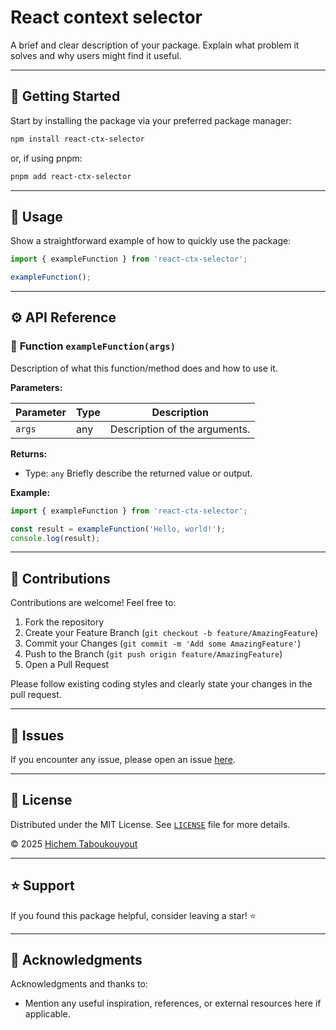 # React context selector

A brief and clear description of your package. Explain what problem it solves and why users might find it useful.

---

## 🚀 Getting Started

Start by installing the package via your preferred package manager:

```sh
npm install react-ctx-selector
```

or, if using pnpm:

```sh
pnpm add react-ctx-selector
```

---

## 📖 Usage

Show a straightforward example of how to quickly use the package:

```javascript
import { exampleFunction } from 'react-ctx-selector';

exampleFunction();
```

---

## ⚙️ API Reference

### 🚩 **Function `exampleFunction(args)`**

Description of what this function/method does and how to use it.

**Parameters:**

| Parameter   | Type   | Description                        |
|-------------|--------|------------------------------------|
| `args`      | any    | Description of the arguments.      |

**Returns:**

- Type: `any`
Briefly describe the returned value or output.

**Example:**

```javascript
import { exampleFunction } from 'react-ctx-selector';

const result = exampleFunction('Hello, world!');
console.log(result);
```

---

## 🤝 Contributions

Contributions are welcome! Feel free to:

1. Fork the repository
2. Create your Feature Branch (`git checkout -b feature/AmazingFeature`)
3. Commit your Changes (`git commit -m 'Add some AmazingFeature'`)
4. Push to the Branch (`git push origin feature/AmazingFeature`)
5. Open a Pull Request

Please follow existing coding styles and clearly state your changes in the pull request.

---

## 🐞 Issues

If you encounter any issue, please open an issue [here](https://github.com/HichemTab-tech/react-context-selector/issues).

---

## 📄 License

Distributed under the MIT License. See [`LICENSE`](LICENSE) file for more details.

&copy; 2025 [Hichem Taboukouyout](mailto:hichem.taboukouyout@hichemtab-tech.me)

---

## ⭐️ Support

If you found this package helpful, consider leaving a star! ⭐️

---

## 📣 Acknowledgments

Acknowledgments and thanks to:

- Mention any useful inspiration, references, or external resources here if applicable.
